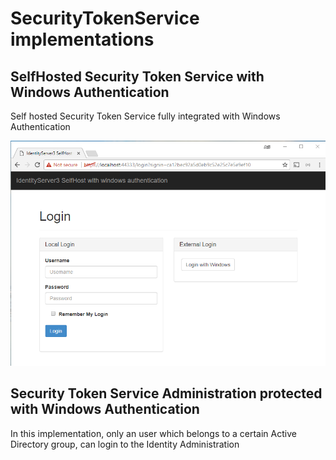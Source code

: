 # SecurityTokenService implementations
## SelfHosted Security Token Service with Windows Authentication
Self hosted Security Token Service fully integrated with Windows Authentication

![Sts self host windows authentication](assets/SelfHostWindowsAuthentication/sts-self-host-windows-authentication.png "Sts self host windows authentication")

## Security Token Service Administration protected with Windows Authentication
In this implementation, only an user which belongs to a certain Active Directory group, can login to the Identity Administration
